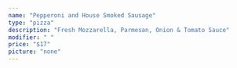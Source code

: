 ```yaml
---
name: "Pepperoni and House Smoked Sausage"
type: "pizza"
description: "Fresh Mozzarella, Parmesan, Onion & Tomato Sauce"
modifier: " "
price: "$17"
picture: "none"
---
```

